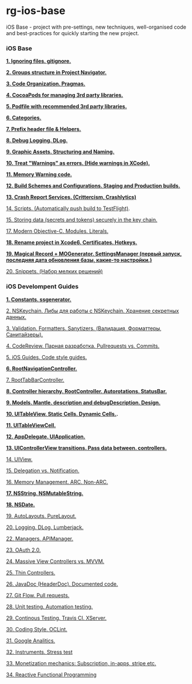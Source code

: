 # rg-ios-base
iOS Base - project with pre-settings, new techniques, well-organised code and best-practices for quickly starting the new project.

### iOS Base

**[1. Ignoring files. gitignore.](https://github.com/arthurigberdin/rg-ios-base/blob/master/Docs/ignoring_files.md)**

**[2. Groups structure in Project Navigator.](https://github.com/arthurigberdin/rg-ios-base/blob/master/Docs/groups_projectnavigator.md)**

**[3. Code Organization. Pragmas.](https://github.com/arthurigberdin/rg-ios-base/blob/master/Docs/structure_code.md)**

**[4. CocoaPods for managing 3rd party libraries.](https://github.com/arthurigberdin/rg-ios-base/blob/master/Docs/cocoapods.md)**

**[5. Podfile with recommended 3rd party libraries.](https://github.com/arthurigberdin/rg-ios-base/blob/master/Docs/podfile_libs.md)**

**[6. Categories.](https://github.com/arthurigberdin/rg-ios-base/blob/master/Docs/worker_categories.md)**

**[7. Prefix header file & Helpers.](https://github.com/arthurigberdin/rg-ios-base/blob/master/Docs/prefix_header_helpers.md)**

**[8. Debug Logging. DLog.](https://github.com/arthurigberdin/rg-ios-base/blob/master/Docs/debug_logging.md)**

**[9. Graphic Assets. Structuring and Naming.](https://github.com/arthurigberdin/rg-ios-base/blob/master/Docs/graphic_assets.md)**

**[10. Treat "Warnings" as errors. (Hide warnings in XCode).](https://github.com/arthurigberdin/rg-ios-base/blob/master/Docs/treat_warnings.md)**

**[11. Memory Warning code.](https://github.com/arthurigberdin/rg-ios-base/blob/master/Docs/memory_warning.md)**

**[12. Build Schemes and Configurations. Staging and Production builds.](https://github.com/arthurigberdin/rg-ios-base/blob/master/Docs/schemes.md)**

**[13. Crash Report Services. (Crittercism, Crashlytics)](https://github.com/arthurigberdin/rg-ios-base/blob/master/Docs/crash_report.md)**

[14. Scripts. (Automatically push build to TestFlight)](https://github.com/arthurigberdin/rg-ios-base/blob/master/Docs/scripts_push_build_testflight.md).

[15. Storing data (secrets and tokens) securely in the key chain.](https://github.com/arthurigberdin/rg-ios-base/blob/master/Docs/securely_store_data.md)

[17. Modern Objective-C. Modules. Literals.](https://github.com/arthurigberdin/rg-ios-base/blob/master/Docs/modern_objc.md)

**[18. Rename project in Xcode6. Certificates. Hotkeys.](https://github.com/arthurigberdin/rg-ios-base/blob/master/Docs/rename_project.md)**

**[19. Magical Record + MOGenerator. SettingsManager (первый запуск, последняя дата обновления базы, какие-то настройки.)](https://github.com/arthurigberdin/rg-ios-base/blob/master/Docs/magicalrecord_mogenerator.md)**

[20. Snippets. (Набор мелких решений)](https://github.com/arthurigberdin/rg-ios-base/blob/master/Docs/snippets.md)


### iOS Develompent Guides

**[1. Constants. ssgenerator.](https://github.com/arthurigberdin/rg-ios-base/blob/master/Docs/constants.md)**

[2. NSKeychain. Либы для работы с NSKeychain. Хранение секретных данных.](https://github.com/arthurigberdin/rg-ios-base/blob/master/Docs/keychain.md)

[3. Validation. Formatters. Sanytizers. (Валидация, Форматтеры, Санитайзеры).](https://github.com/arthurigberdin/rg-ios-base/blob/master/Docs/validation.md)

[4. CodeReview. Парная разработка. Pullrequests vs. Commits.](https://github.com/arthurigberdin/rg-ios-base/blob/master/Docs/codereview)

[5. iOS Guides. Code style guides.](https://github.com/arthurigberdin/rg-ios-base/blob/master/Docs/iosguides.md)

**[6. RootNavigationController.](https://github.com/arthurigberdin/rg-ios-base/blob/master/Docs/rootnavcontroller.md)**

[7. RootTabBarController.](https://github.com/arthurigberdin/rg-ios-base/blob/master/Docs/roottabbarcontroller.md)

**[8. Controller hierarchy. RootController. Autorotations. StatusBar.](https://github.com/arthurigberdin/rg-ios-base/blob/master/Docs/controller_hierarchy.md)**

**[9. Models. Mantle. description and debugDescription. Design. ](https://github.com/arthurigberdin/rg-ios-base/blob/master/Docs/models.md)**

**[10. UITableView. Static Cells. Dynamic Cells.](https://github.com/arthurigberdin/rg-ios-base/blob/master/Docs/tableview.md).**

**[11. UITableViewCell.](https://github.com/arthurigberdin/rg-ios-base/blob/master/Docs/tableviewcell.md)**

**[12. AppDelegate. UIApplication.](https://github.com/arthurigberdin/rg-ios-base/blob/master/Docs/appdelegate.md)**

**[13. UIControllerView transitions. Pass data between. controllers.](https://github.com/arthurigberdin/rg-ios-base/blob/master/Docs/controller.md)**

[14. UIView.](https://github.com/arthurigberdin/rg-ios-base/blob/master/Docs/uiview.md)

[15. Delegation vs. Notification.](https://github.com/arthurigberdin/rg-ios-base/blob/master/Docs/delegation-notification.md)

[16. Memory Management. ARC. Non-ARC.](https://github.com/arthurigberdin/rg-ios-base/blob/master/Docs/memory.md)

**[17. NSString. NSMutableString.](https://github.com/arthurigberdin/rg-ios-base/blob/master/Docs/nsstring.md)**

**[18. NSDate.](https://github.com/arthurigberdin/rg-ios-base/blob/master/Docs/date.md)**

[19. AutoLayouts. PureLayout.](https://github.com/arthurigberdin/rg-ios-base/blob/master/Docs/autolayouts.md)

[20. Logging. DLog. Lumberjack.](https://github.com/arthurigberdin/rg-ios-base/blob/master/Docs/logging.md)




[22. Managers. APIManager.](https://github.com/arthurigberdin/rg-ios-base/blob/master/Docs/managers.md)

[23. OAuth 2.0.](https://github.com/arthurigberdin/rg-ios-base/blob/master/Docs/oauth.md)

[24. Massive View Controllers vs. MVVM.](https://github.com/arthurigberdin/rg-ios-base/blob/master/Docs/mvvm.md)

[25. Thin Controllers.](https://github.com/arthurigberdin/rg-ios-base/blob/master/Docs/thin_controllers.md)

[26. JavaDoc (HeaderDoc). Documented code. ](https://github.com/arthurigberdin/rg-ios-base/blob/master/Docs/java_doc.md)

[27. Git Flow. Pull requests.](https://github.com/arthurigberdin/rg-ios-base/blob/master/Docs/git_flow.md)

[28. Unit testing. Automation testing.](https://github.com/arthurigberdin/rg-ios-base/blob/master/Docs/testing.md)

[29. Continous Testing. Travis CI. XServer.](https://github.com/arthurigberdin/rg-ios-base/blob/master/Docs/continous_testing.md)

[30. Coding Style. OCLint.](https://github.com/arthurigberdin/rg-ios-base/blob/master/Docs/coding_style_oclint.md)

[31. Google Analitics.](https://github.com/arthurigberdin/rg-ios-base/blob/master/Docs/google_analitics.md)

[32. Instruments. Stress test](https://github.com/arthurigberdin/rg-ios-base/blob/master/Docs/instruments.md)

[33. Monetization mechanics: Subscription, in-apps, stripe etc.](https://github.com/arthurigberdin/rg-ios-base/blob/master/Docs/monetization.md)

[34. Reactive Functional Programming](https://github.com/arthurigberdin/rg-ios-base/blob/master/Docs/reactive_programming.md)


